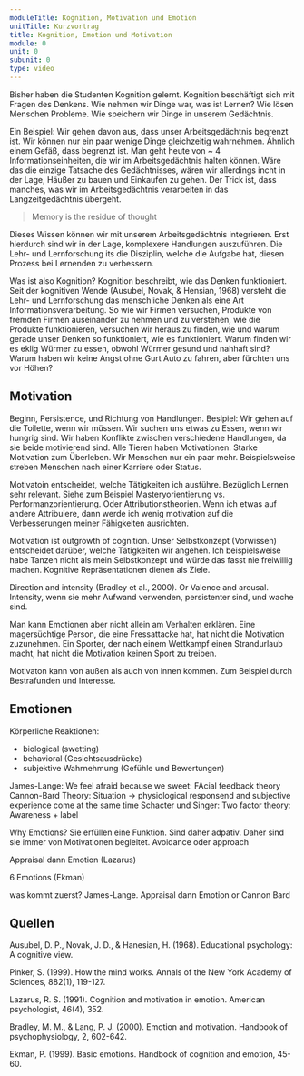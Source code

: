 ```yaml
---
moduleTitle: Kognition, Motivation und Emotion
unitTitle: Kurzvortrag
title: Kognition, Emotion und Motivation
module: 0
unit: 0
subunit: 0
type: video
---
```


Bisher haben die Studenten Kognition gelernt. Kognition beschäftigt sich mit Fragen des Denkens. Wie nehmen wir Dinge war, was ist Lernen? Wie lösen Menschen Probleme. Wie speichern wir Dinge in unserem Gedächtnis. 

Ein Beispiel: Wir gehen davon aus, dass unser Arbeitsgedächtnis begrenzt ist. Wir können nur ein paar wenige Dinge gleichzeitig wahrnehmen. Ähnlich einem Gefäß, dass begrenzt ist. Man geht heute von ~ 4 Informationseinheiten, die wir im Arbeitsgedächtnis halten können. Wäre das die einzige Tatsache des Gedächtnisses, wären wir allerdings incht in der Lage, Häußer zu bauen und Einkaufen zu gehen. Der Trick ist, dass manches, was wir im Arbeitsgedächtnis verarbeiten in das Langzeitgedächtnis übergeht. 

> Memory is the residue of thought

Dieses Wissen können wir mit unserem Arbeitsgedächtnis integrieren. Erst hierdurch sind wir in der Lage, komplexere Handlungen auszuführen. Die Lehr- und Lernforschung its die Disziplin, welche die Aufgabe hat, diesen Prozess bei Lernenden zu verbessern. 

Was ist also Kognition? Kognition beschreibt, wie das Denken funktioniert. Seit der kognitiven Wende (Ausubel, Novak, & Hensian, 1968) versteht die Lehr- und Lernforschung das menschliche Denken als eine Art Informationsverarbeitung. So wie wir Firmen versuchen, Produkte von fremden Firmen auseinander zu nehmen und zu verstehen, wie die Produkte funktionieren, versuchen wir heraus zu finden, wie und warum gerade unser Denken so funktioniert, wie es funktioniert. Warum finden wir es eklig Würmer zu essen, obwohl Würmer gesund und nahhaft sind? Warum haben wir keine Angst ohne Gurt Auto zu fahren, aber fürchten uns vor Höhen? 


## Motivation

Beginn, Persistence, und Richtung von Handlungen. Besipiel: Wir gehen auf die Toilette, wenn wir müssen. Wir suchen uns etwas zu Essen, wenn wir hungrig sind. Wir haben Konflikte zwischen verschiedene Handlungen, da sie beide motivierend sind. Alle Tieren haben Motivationen. Starke Motivation zum Überleben. Wir Menschen nur ein paar mehr. Beispielsweise streben Menschen nach einer Karriere oder Status. 


Motivatoin entscheidet, welche Tätigkeiten ich ausführe. Bezüglich Lernen sehr relevant. Siehe zum Beispiel Masteryorientierung vs. Performanzorientierung. Oder Attributionstheorien. Wenn ich etwas auf andere Attribuiere, dann werde ich wenig motivation auf die Verbesserungen meiner Fähigkeiten ausrichten. 

Motivation ist outgrowth of cognition. Unser Selbstkonzept (Vorwissen) entscheidet darüber, welche Tätigkeiten wir angehen. Ich beispielsweise habe Tanzen nicht als mein Selbstkonzept und würde das fasst nie freiwillig machen. Kognitive Repräsentationen dienen als Ziele. 

Direction and intensity (Bradley et al., 2000). Or Valence and arousal. Intensity, wenn sie mehr Aufwand verwenden, persistenter sind, und wache sind. 

Man kann Emotionen aber nicht allein am Verhalten erklären. Eine magersüchtige Person, die eine Fressattacke hat, hat nicht die Motivation zuzunehmen. Ein Sporter, der nach einem Wettkampf einen Strandurlaub macht, hat nicht die Motivation keinen Sport zu treiben. 

Motivaton kann von außen als auch von innen kommen. Zum Beispiel durch Bestrafunden und Interesse. 


## Emotionen

Körperliche Reaktionen: 

* biological (swetting)
* behavioral (Gesichtsausdrücke)
* subjektive Wahrnehmung (Gefühle und Bewertungen)

James-Lange: We feel afraid because we sweet: FAcial feedback theory
Cannon-Bard Theory: Situation -> physiological responsend and subjective experience come at the same time
Schacter und Singer: Two factor theory: Awareness + label

Why Emotions? Sie erfüllen eine Funktion. Sind daher adpativ. Daher sind sie immer von Motivationen begleitet. Avoidance oder approach


Appraisal dann Emotion (Lazarus)

6 Emotions (Ekman)

was kommt zuerst? James-Lange. Appraisal dann Emotion or Cannon Bard

## Quellen

Ausubel, D. P., Novak, J. D., & Hanesian, H. (1968). Educational psychology: A cognitive view.

Pinker, S. (1999). How the mind works. Annals of the New York Academy of Sciences, 882(1), 119-127.

Lazarus, R. S. (1991). Cognition and motivation in emotion. American psychologist, 46(4), 352.

Bradley, M. M., & Lang, P. J. (2000). Emotion and motivation. Handbook of psychophysiology, 2, 602-642.

Ekman, P. (1999). Basic emotions. Handbook of cognition and emotion, 45-60.